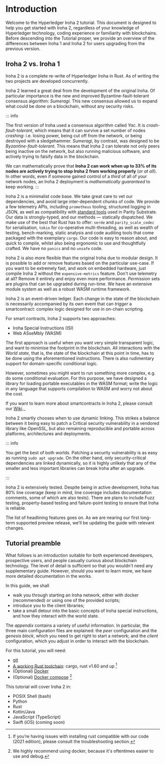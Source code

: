 # Introduction

Welcome to the Hyperledger Iroha 2 tutorial. This document is designed to
help you get started with Iroha 2, regardless of your knowledge of
Hyperledger technology, coding experience or familiarity with blockchains.
Before descending into the Tutorial proper, we provide an overview of the
differences between Iroha 1 and Iroha 2 for users upgrading from the
previous version.

## Iroha 2 vs. Iroha 1

Iroha 2 is a complete re-write of Hyperledger Iroha in Rust. As of writing
the two projects are developed concurrently.

Iroha 2 learned a great deal from the development of the original Iroha. Of
particular importance is the new and improved Byzantine-fault-tolerant
consensus algorithm: _Sumeragi_. This new consensus allowed us to expand
what could be done on a blockchain, without any security risks.

::: info

The first version of Iroha used a consensus algorithm called _Yac_. It is
_crash-fault-tolerant_, which means that it can survive a set number of
nodes _crashing_: i.e. losing power, being cut off from the network, or
being destroyed with a sledgehammer. _Sumeragi_, by contrast, was designed
to be _Byzantine-fault-tolerant_. This means that Iroha 2 can tolerate not
only peers being inactive on the network, but also running malicious
software, and actively trying to falsify data in the blockchain.

We can mathematically prove that **Iroha 2 can work when up to 33% of its
nodes are actively trying to stop Iroha 2 from working properly** (_or at
all_). In other words, even if someone gained control of a _third_ of all
of your network nodes, an Iroha 2 deployment is _mathematically guaranteed_
to keep working. :::

Iroha 2 is a minimalist code base. We take great care to vet our
dependencies, and avoid large inter-dependent chunks of code. We provide a
few telemetry APIs, including `prometheus` tooling, structured logging in
JSON, as well as compatibility with
[standard tools](https://wiki.sora.org/sora-faq) used in Parity Substrate.
Our data is strongly-typed, and our methods — statically dispatched. We
make use of the best that Rust has to offer: `serde` and
`parity_scale_codec` for serialisation, `tokio` for co-operative
multi-threading, as well as wealth of testing, bench-marking, static
analysis and code auditing tools that come packaged with the exemplary
`cargo`. Our code is easy to reason about, and quick to compile, whilst
also being ergonomic to use and thoughtfully crafted. We have no `panics`
and no `unsafe` code.

Iroha 2 is also more flexible than the original Iroha due to modular
design. It is possible to add or remove features based on the particular
use-case. If you want to be extremely fast, and work on embedded hardware,
just compile Iroha 2 without the `expensive-metrics` feature. Don't use
telemetry at all? Remove it entirely and enjoy even more performance.
_Permission_ sets are plugins that can be upgraded during run-time. We have
an extensive module system as well as a robust WASM runtime framework.

Iroha 2 is an event-driven ledger. Each change in the state of the
blockchain is necessarily accompanied by its own event that can _trigger_ a
smartcontract: complex logic designed for use in on-chain scripting.

For smart contracts, Iroha 2 supports two approaches:

- Iroha Special Instructions (ISI)
- Web ASseMbly (WASM)

The first approach is useful when you want very simple transparent logic,
and want to minimise the footprint in the blockchain. All interactions with
the _World state_, that is, the state of the blockchain at this point in
time, has to be done using the aforementioned instructions. There is also
rudimentary support for domain-specific conditional logic.

However, sometimes you might want to run something more complex, e.g. do
some conditional evaluation. For this purpose, we have designed a library
for loading portable executables in the WASM format; write the logic in any
language that supports compilation to WASM and worry not about the cost.

If you want to learn more about smartcontracts in Iroha 2, please consult
our
[Wiki](https://wiki.hyperledger.org/display/iroha/Scripting+Languages+and+Runtimes+for+Iroha2+Smart+Contracts).\_

<!-- Long-term deployment of Iroha 2 networks was something that we considered very early in its development. There are **Iroha Special instructions**, that enact upgrades of the network into a consistent state. Iroha nodes can operate if other nodes in the network run different versions of the Iroha 2 binary. -->

Iroha 2 smartly chooses when to use dynamic linking. This strikes a balance
between it being easy to patch a Critical security vulnerability in a
vendored library like OpenSSL, but also remaining reproducible and portable
across platforms, architectures and deployments.

::: info

You get the best of both worlds. Patching a security vulnerability is as
easy as running `sudo apt upgrade`. On the other hand, only
security-critical dependencies are linked dynamically, so it is highly
unlikely that any of the smaller and less important libraries can break
Iroha after an upgrade.

:::

Iroha 2 is extensively tested. Despite being in active development, Iroha
has 80% line coverage (keep in mind, line coverage includes documentation
comments, some of which are also tests). There are plans to include Fuzz
testing, property-based testing and failure-point testing to ensure that
Iroha is reliable.

The list of headlining features goes on. As we are nearing our first
long-term supported preview release, we'll be updating the guide with
relevant changes.

## Tutorial preamble

What follows is an introduction suitable for both experienced developers,
prospective users, and people casually curious about blockchain technology.
The level of detail is sufficient so that you wouldn't need any
supplementary guide. However, should you want to learn more, we have more
detailed documentation in the works.

In this guide, we shall

- walk you through starting an Iroha network, either with docker
  (recommended) or using one of the provided scripts;
- introduce you to the client libraries;
- take a small detour into the basic concepts of Iroha special
  instructions, and how they interact with the world state.

The _appendix_ contains a variety of useful information. In particular, the
three main configuration files are explained: the _peer_ configuration and
the _genesis block_, which you need to get right to start a network; and
the _client_ configuration, which you adjust in order to interact with the
blockchain.

For this tutorial, you will need:

- [git](https://githowto.com/)
- [A working Rust toolchain](https://www.rust-lang.org/learn/get-started):
  cargo, rust v1.60 and up [^1]
- (Optional) [Docker](https://docs.docker.com/get-docker/)
- (Optional) [Docker compose](https://docs.docker.com/compose/) [^2]

[^1]:
    If you’re having issues with installing rust compatible with our code
    (2021 edition), please consult the troubleshooting section.

[^2]:
    We highly recommend using docker, because it's oftentimes easier to use
    and debug.

This tutorial will cover Iroha 2 in:

- POSIX Shell (bash)
- Python
- Rust
- Kotlin/Java
- JavaScript (TypeScript)
- Swift (iOS) (coming soon)

